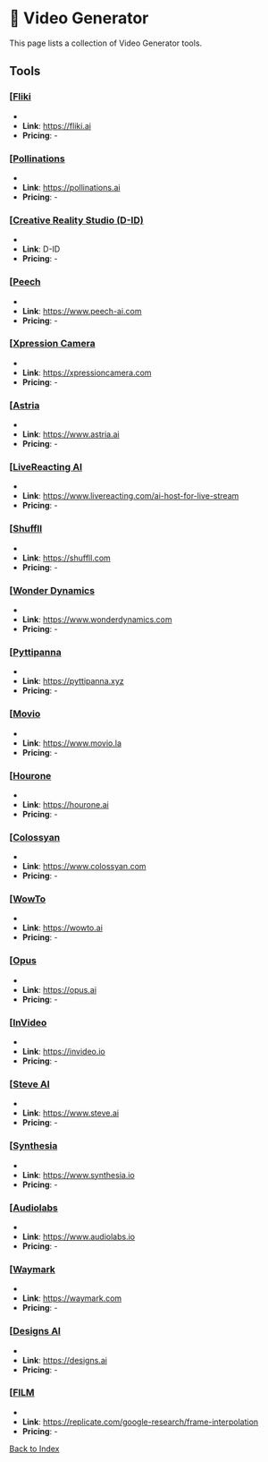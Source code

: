 # 📼 Video Generator

This page lists a collection of Video Generator tools.

## Tools

### [[Fliki](https://fliki.ai)
-    
- **Link**: https://fliki.ai
- **Pricing**: -

### [[Pollinations](https://pollinations.ai)
-    
- **Link**: https://pollinations.ai
- **Pricing**: -

### [[Creative Reality Studio (D-ID)](D-ID)
-    
- **Link**: D-ID
- **Pricing**: -

### [[Peech](https://www.peech-ai.com)
-    
- **Link**: https://www.peech-ai.com
- **Pricing**: -

### [[Xpression Camera](https://xpressioncamera.com)
-    
- **Link**: https://xpressioncamera.com
- **Pricing**: -

### [[Astria](https://www.astria.ai)
-    
- **Link**: https://www.astria.ai
- **Pricing**: -

### [[LiveReacting AI](https://www.livereacting.com/ai-host-for-live-stream)
-    
- **Link**: https://www.livereacting.com/ai-host-for-live-stream
- **Pricing**: -

### [[Shuffll](https://shuffll.com)
-    
- **Link**: https://shuffll.com
- **Pricing**: -

### [[Wonder Dynamics](https://www.wonderdynamics.com)
-    
- **Link**: https://www.wonderdynamics.com
- **Pricing**: -

### [[Pyttipanna](https://pyttipanna.xyz)
-    
- **Link**: https://pyttipanna.xyz
- **Pricing**: -

### [[Movio](https://www.movio.la)
-    
- **Link**: https://www.movio.la
- **Pricing**: -

### [[Hourone](https://hourone.ai)
-    
- **Link**: https://hourone.ai
- **Pricing**: -

### [[Colossyan](https://www.colossyan.com)
-    
- **Link**: https://www.colossyan.com
- **Pricing**: -

### [[WowTo](https://wowto.ai)
-    
- **Link**: https://wowto.ai
- **Pricing**: -

### [[Opus](https://opus.ai)
-    
- **Link**: https://opus.ai
- **Pricing**: -

### [[InVideo](https://invideo.io)
-    
- **Link**: https://invideo.io
- **Pricing**: -

### [[Steve AI](https://www.steve.ai)
-    
- **Link**: https://www.steve.ai
- **Pricing**: -

### [[Synthesia](https://www.synthesia.io)
-    
- **Link**: https://www.synthesia.io
- **Pricing**: -

### [[Audiolabs](https://www.audiolabs.io)
-    
- **Link**: https://www.audiolabs.io
- **Pricing**: -

### [[Waymark](https://waymark.com)
-    
- **Link**: https://waymark.com
- **Pricing**: -

### [[Designs AI](https://designs.ai)
-    
- **Link**: https://designs.ai
- **Pricing**: -

### [[FILM](https://replicate.com/google-research/frame-interpolation)
-    
- **Link**: https://replicate.com/google-research/frame-interpolation
- **Pricing**: -


[Back to Index](../README.MD)
